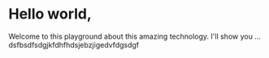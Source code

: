 # Hello world,

Welcome to this playground about this amazing technology. I'll show you ...
dsfbsdfsdgjkfdhfhdsjebzjigedvfdgsdgf
